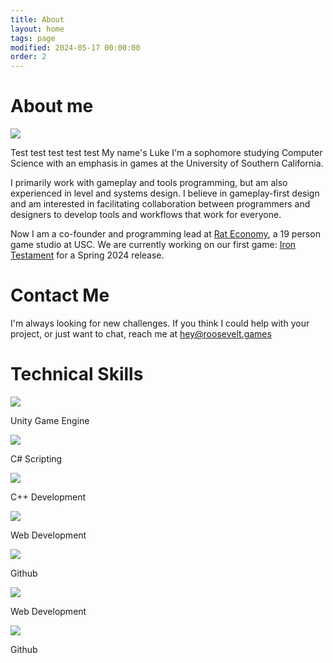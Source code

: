 ```yaml
---
title: About
layout: home
tags: page
modified: 2024-05-17 00:00:00
order: 2
---
```

<div class = "">
<h1 class="title mb-12">
About me
</h1>
<div class="md:flex gap-6">
    <div><img class="rounded-2xl border border-gray-400 border-2 mb-12" src = "/images/linkedinphoto.jpeg"></div>
    <div class = "textspace">
    <p class="">
    Test test test test test My name's <span class="highlight">Luke</span> I'm a sophomore studying <span class="highlight">Computer Science</span> with an emphasis in games at the <span class="highlight">University of Southern California</span>.
    </p>
    <p class="">
    I primarily work with gameplay and tools programming, but am also experienced in level and systems design. I believe in gameplay-first design and am interested in facilitating collaboration between programmers and designers to develop tools and workflows that work for everyone.
    </p>
    <p class="">
    Now I am a co-founder and programming lead at <a href = "https://rat-economy.com/" class = "highlight underline hover:text-red-800">Rat Economy</a>, a 19 person game studio at USC. We are currently working on our first game: <a href = "/projects/iron-testament" class = "highlight underline">Iron Testament</a> for a Spring 2024 release.
    </p>
    </div>
</div>

<div class = "">
    <h1 class = "title"> Contact Me </h1>
    <p class = "text-lg"> I'm always looking for new challenges. If you think I could help with your project, or just want to chat, reach me at <a href = "mailto:hey@roosevelt.games" class = "highlight underline hover:text-red-800"> hey@roosevelt.games </a></p>
</div>

<div class = "mt-12 bg-slate-50 rounded-2xl border border-gray-400 border-2 md:pb-8 ">
    <h1 class = "title text-center"> Technical Skills </h1>
    <div class = "flex grid grid-cols-2 md:grid-cols-3 gap-8 justify-evenly mb-8 md:mb-0">
        <div class = ""><img class="h-24 mx-auto" src = "/images/unity-icon.png"> <p class="text-sm text-center mt-2"> Unity Game Engine </p> </div>
        <div class = ""><img class="h-24 mx-auto" src = "/images/c-sharp-icon.png"> <p class="text-sm text-center mt-2"> C# Scripting</p> </div>
        <div class = ""><img class="h-24 mx-auto" src = "/images/c++-icon.png"> <p class="text-sm text-center mt-2"> C++ Development</p> </div>
        <div class = "block md:hidden"><img class="h-24 mx-auto" src = "/images/11ty-icon.svg"> <p class="text-sm text-center mt-2"> Web Development</p> </div>
        <div class = "block md:hidden"><img class="h-24 mx-auto" src = "/images/github-icon.svg"> <p class="text-sm text-center mt-2"> Github</p> </div>
    </div>
    <div class = "hidden mt-8 flex md:grid grid-flow-col justify-evenly">
        <div><img class="h-24 mx-auto" src = "/images/11ty-icon.svg"> <p class="text-sm text-center mt-2"> Web Development</p> </div>
        <div><img class="h-24 mx-auto" src = "/images/github-icon.svg"> <p class="text-sm text-center mt-2"> Github</p> </div>
    </div>
</div>
</div>
</div>
